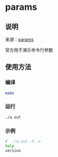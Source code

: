 # params

## 说明

来源：[params](https://github.com/adrian-thurston/ragel/blob/ragel-6.10/examples/params.rl)

官方用于演示命令行参数

## 使用方法

### 编译

```bash
make
```

### 运行

```bash
./a.out 
```

### 示例

```bash
#  ./a.out -h -v 
help
version
```
